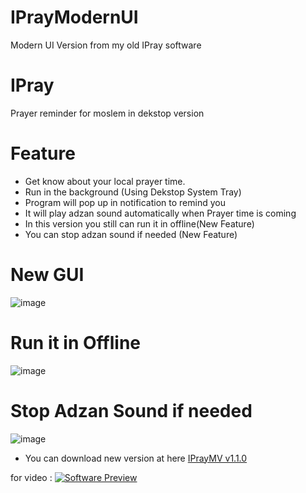 # IPrayModernUI
Modern UI Version from my old IPray software
# IPray
Prayer reminder for moslem in dekstop version
# Feature
- Get know about your local prayer time.
- Run in the background (Using Dekstop System Tray)
- Program will pop up in notification to remind you
- It will play adzan sound automatically when Prayer time is coming
- In this version you still can run it in offline(New Feature)
- You can stop adzan sound if needed (New Feature)
# New GUI
![image](https://github.com/ReaseRZ/IPrayModernUI/assets/88366703/a8481554-1902-4b42-b94c-d98e4e9ef4a1)
# Run it in Offline
![image](https://github.com/ReaseRZ/IPrayModernUI/assets/88366703/c1b1eb3c-3ee9-4856-b6d7-30a784ac4826)
# Stop Adzan Sound if needed
![image](https://github.com/ReaseRZ/IPrayModernUI/assets/88366703/94580ae4-ca7c-4a49-b713-84eef615cbf2)

- You can download new version at here [IPrayMV v1.1.0](https://github.com/ReaseRZ/IPrayModernUI/releases/tag/v1.1.0/)

for video :
[![Software Preview](https://github.com/ReaseRZ/IPrayModernUI/assets/88366703/c5e903fa-bf9e-4076-833a-c9d03195f985)](https://youtu.be/cT0sdnkYAfQ?si=-M5y1NbayVK4amze)




